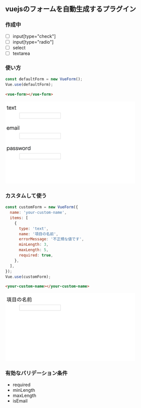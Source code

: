 ## vuejsのフォームを自動生成するプラグイン

### 作成中

- [ ] input[type="check"]
- [ ] input[type="radio"]
- [ ] select
- [ ] textarea

### 使い方

```js
const defaultForm = new VueForm();
Vue.use(defaultForm);
```

```html
<vue-form></vue-form>
```

![](./example/example.gif)

### カスタムして使う
```js
const customForm = new VueForm({
  name: 'your-custom-name',
  items: [
    {
      type: 'text',
      name: '項目の名前',
      errorMessage: '不正規な値です',
      minLength: 3,
      maxLength: 5,
      required: true,
    },
  ],
});
Vue.use(customForm);
```

```html
<your-custom-name></your-custom-name>
```

![](./example/example2.gif)

### 有効なバリデーション条件

- required
- minLength
- maxLength
- isEmail
